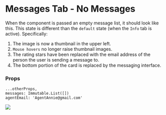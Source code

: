 # Messages Tab - No Messages

When the component is passed an empty message list, it should look like this.  This state is different than the `default` state (when the `Info` tab is active).  Specifically:

1. The image is now a thumbnail in the upper left.
2. `Mouse hovers` no longer raise thumbnail images.
3. The rating stars have been replaced with the email address of the person the user is sending a message to.
4. The bottom portion of the card is replaced by the messaging interface.

### Props
```
...otherProps,
messages: Immutable.List([])
agentEmail: 'AgentAnnie@gmail.com'
```

![](http://i.imgur.com/KBqyWt8.png)
